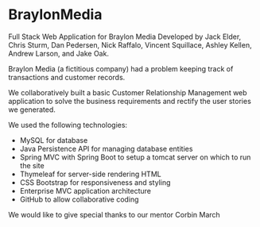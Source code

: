 # BraylonMedia
Full Stack Web Application for Braylon Media
Developed by Jack Elder, Chris Sturm, Dan Pedersen, Nick Raffalo, Vincent Squillace, Ashley Kellen, Andrew Larson, and Jake Oak.

Braylon Media (a fictitious company) had a problem keeping track of transactions and customer records.

We collaboratively built a basic Customer Relationship Management web application to solve the business requirements and rectify the user stories we generated. 

We used the following technologies:
  - MySQL for database 
  - Java Persistence API for managing database entities
  - Spring MVC with Spring Boot to setup a tomcat server on which to run the site
  - Thymeleaf for server-side rendering HTML
  - CSS Bootstrap for responsiveness and styling
  - Enterprise MVC application architecture
  - GitHub to allow collaborative coding
  

We would like to give special thanks to our mentor Corbin March
